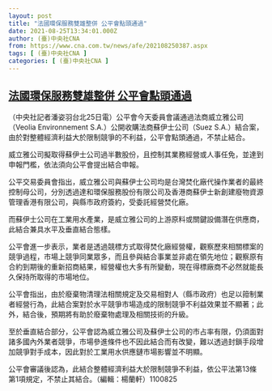 ```yaml
---
layout: post
title: "法國環保服務雙雄整併 公平會點頭通過"
date: 2021-08-25T13:34:01.000Z
author: (臺)中央社CNA
from: https://www.cna.com.tw/news/afe/202108250387.aspx
tags: [ (臺)中央社CNA ]
categories: [ (臺)中央社CNA ]
---
```

<!--1629898441000-->
[法國環保服務雙雄整併 公平會點頭通過](https://www.cna.com.tw/news/afe/202108250387.aspx)
------

<div>
<div></div><div class="paragraph"><p>（中央社記者潘姿羽台北25日電）公平會今天委員會議通過法商威立雅公司（Veolia Environnement S.A.）公開收購法商蘇伊士公司（Suez S.A.）結合案，由於對整體經濟利益大於限制競爭的不利益，公平會點頭通過，不禁止結合。</p><p>威立雅公司擬取得蘇伊士公司過半數股份，且控制其業務經營或人事任免，並達到申報門檻，依法須向公平會提出結合申報。</p><p>公平交易委員會指出，威立雅公司與蘇伊士公司均是台灣焚化廠代操作業者的最終控制母公司，分別透過達和環保服務股份有限公司及香港商蘇伊士新創建廢物資源管理香港有限公司，與縣市政府簽約，受委託經營焚化廠。</p><p>而蘇伊士公司在工業用水產業，是威立雅公司的上游原料或關鍵設備潛在供應商，此結合兼具水平及垂直結合態樣。</p><p>公平會進一步表示，業者是透過競標方式取得焚化廠經營權，觀察歷來相關標案的競爭過程，市場上競爭同業眾多，而且參與結合事業並非處在領先地位；觀察原有合約到期後的重新招商結果，經營權也大多有所變動，現在得標廠商不必然就能長久保持所取得的市場地位。</p><p>公平會指出，由於廢棄物清理法相關規定及交易相對人（縣市政府）也足以箝制業者經營行為，此結合案對於水平競爭市場造成的限制競爭不利益效果並不顯著；此外，結合後，預期將有助於廢棄物處理及相關技術的升級。</p><p>至於垂直結合部分，公平會認為威立雅公司及蘇伊士公司的市占率有限，仍須面對諸多國內外業者競爭，市場參進條件也不因此結合而有改變，難以透過封鎖手段增加競爭對手成本，因此對於工業用水供應鏈市場影響並不明顯。</p><p>公平會審議後認為，此結合整體經濟利益大於限制競爭不利益，依公平法第13條第1項規定，不禁止其結合。（編輯：楊蘭軒）1100825</p></div>
</div>
